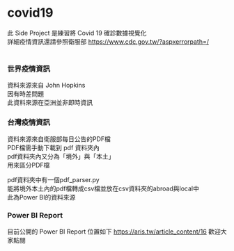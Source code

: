 # covid19
此 Side Project 是練習將 Covid 19 確診數據視覺化<br>
詳細疫情資訊還請參照衛服部  https://www.cdc.gov.tw/?aspxerrorpath=/ <br>
<br>
### 世界疫情資訊
資料來源來自 John Hopkins<br>
因有時差問題<br>
此資料來源在亞洲並非即時資訊<br>

### 台灣疫情資訊
資料來源來自衛服部每日公告的PDF檔<br>
PDF檔需手動下載到 pdf 資料夾內<br>
pdf資料夾內又分為「境外」與「本土」<br>
用來區分PDF檔<br>

pdf資料夾中有一個pdf_parser.py<br>
能將境外本土內的pdf檔轉成csv檔並放在csv資料夾的abroad與local中<br>
此為Power BI的資料來源

### Power BI Report
目前公開的 Power BI Report 位置如下
https://aris.tw/article_content/16
歡迎大家點閱
